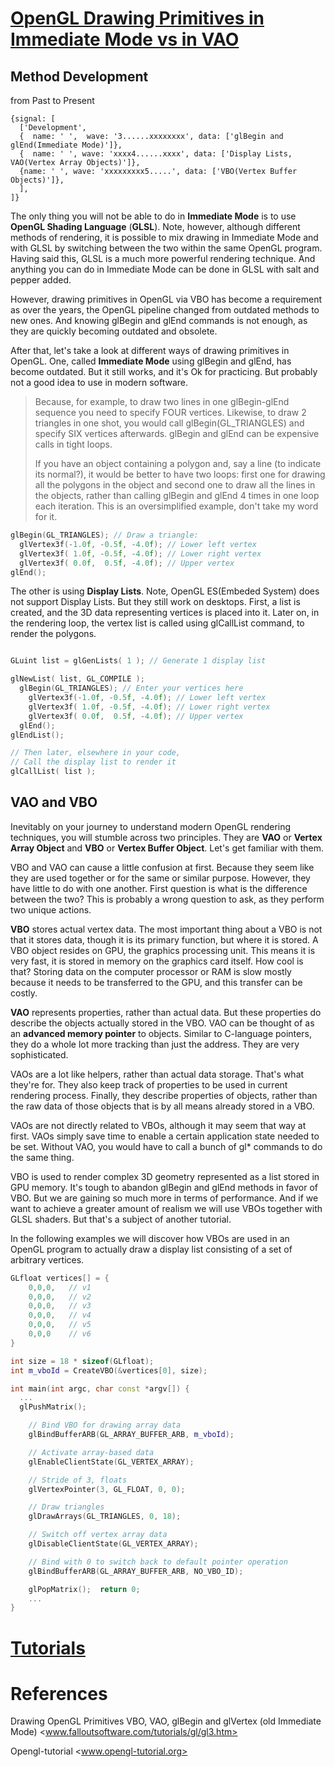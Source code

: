 [OpenGL Drawing Primitives in Immediate Mode vs in VAO](http://www.falloutsoftware.com/tutorials/gl/gl3.htm)
============================================================================================================

Method Development
------------------

from Past to Present

```wavedrom
{signal: [
  ['Development',
  {  name: ' ',  wave: '3......xxxxxxxx', data: ['glBegin and glEnd(Immediate Mode)']},
  {  name: ' ', wave: 'xxxx4......xxxx', data: ['Display Lists, VAO(Vertex Array Objects)']},
  {name: ' ', wave: 'xxxxxxxxx5.....', data: ['VBO(Vertex Buffer Objects)']},
  ],
]}
```

The only thing you will not be able to do in **Immediate Mode** is to use **OpenGL Shading Language** (**GLSL**). Note, however, although different methods of rendering, it is possible to mix drawing in Immediate Mode and with GLSL by switching between the two within the same OpenGL program. Having said this, GLSL is a much more powerful rendering technique. And anything you can do in Immediate Mode can be done in GLSL with salt and pepper added.

However, drawing primitives in OpenGL via VBO has become a requirement as over the years, the OpenGL pipeline changed from outdated methods to new ones. And knowing glBegin and glEnd commands is not enough, as they are quickly becoming outdated and obsolete.

After that, let's take a look at different ways of drawing primitives in OpenGL. One, called **Immediate Mode** using glBegin and glEnd, has become outdated. But it still works, and it's Ok for practicing. But probably not a good idea to use in modern software.

> Because, for example, to draw two lines in one glBegin-glEnd sequence you need to specify FOUR vertices. Likewise, to draw 2 triangles in one shot, you would call glBegin(GL_TRIANGLES) and specify SIX vertices afterwards. glBegin and glEnd can be expensive calls in tight loops.
>
> If you have an object containing a polygon and, say a line (to indicate its normal?), it would be better to have two loops: first one for drawing all the polygons in the object and second one to draw all the lines in the objects, rather than calling glBegin and glEnd 4 times in one loop each iteration. This is an oversimplified example, don't take my word for it.

```cpp
glBegin(GL_TRIANGLES); // Draw a triangle:
  glVertex3f(-1.0f, -0.5f, -4.0f); // Lower left vertex
  glVertex3f( 1.0f, -0.5f, -4.0f); // Lower right vertex
  glVertex3f( 0.0f,  0.5f, -4.0f); // Upper vertex
glEnd();
```

The other is using **Display Lists**. Note, OpenGL ES(Embeded System) does not support Display Lists. But they still work on desktops. First, a list is created, and the 3D data representing vertices is placed into it. Later on, in the rendering loop, the vertex list is called using glCallList command, to render the polygons.

```cpp

GLuint list = glGenLists( 1 ); // Generate 1 display list

glNewList( list, GL_COMPILE );
  glBegin(GL_TRIANGLES); // Enter your vertices here
    glVertex3f(-1.0f, -0.5f, -4.0f); // Lower left vertex
    glVertex3f( 1.0f, -0.5f, -4.0f); // Lower right vertex
    glVertex3f( 0.0f,  0.5f, -4.0f); // Upper vertex
  glEnd();
glEndList();

// Then later, elsewhere in your code,
// Call the display list to render it
glCallList( list );
```

VAO and VBO
-----------

Inevitably on your journey to understand modern OpenGL rendering techniques, you will stumble across two principles. They are **VAO** or **Vertex Array Object** and **VBO** or **Vertex Buffer Object**. Let's get familiar with them.

VBO and VAO can cause a little confusion at first. Because they seem like they are used together or for the same or similar purpose. However, they have little to do with one another. First question is what is the difference between the two? This is probably a wrong question to ask, as they perform two unique actions.

**VBO** stores actual vertex data. The most important thing about a VBO is not that it stores data, though it is its primary function, but where it is stored. A VBO object resides on GPU, the graphics processing unit. This means it is very fast, it is stored in memory on the graphics card itself. How cool is that? Storing data on the computer processor or RAM is slow mostly because it needs to be transferred to the GPU, and this transfer can be costly.

**VAO** represents properties, rather than actual data. But these properties do describe the objects actually stored in the VBO. VAO can be thought of as an **advanced memory pointer** to objects. Similar to C-language pointers, they do a whole lot more tracking than just the address. They are very sophisticated.

VAOs are a lot like helpers, rather than actual data storage. That's what they're for. They also keep track of properties to be used in current rendering process. Finally, they describe properties of objects, rather than the raw data of those objects that is by all means already stored in a VBO.

VAOs are not directly related to VBOs, although it may seem that way at first. VAOs simply save time to enable a certain application state needed to be set. Without VAO, you would have to call a bunch of gl* commands to do the same thing.

VBO is used to render complex 3D geometry represented as a list stored in GPU memory. It's tough to abandon glBegin and glEnd methods in favor of VBO. But we are gaining so much more in terms of performance. And if we want to achieve a greater amount of realism we will use VBOs together with GLSL shaders. But that's a subject of another tutorial.

In the following examples we will discover how VBOs are used in an OpenGL program to actually draw a display list consisting of a set of arbitrary vertices.

```cpp
GLfloat vertices[] = {
    0,0,0,   // v1
    0,0,0,   // v2
    0,0,0,   // v3
    0,0,0,   // v4
    0,0,0,   // v5
    0,0,0    // v6
}

int size = 18 * sizeof(GLfloat);
int m_vboId = CreateVBO(&vertices[0], size);

int main(int argc, char const *argv[]) {
  ...
  glPushMatrix();

    // Bind VBO for drawing array data
    glBindBufferARB(GL_ARRAY_BUFFER_ARB, m_vboId);

    // Activate array-based data
    glEnableClientState(GL_VERTEX_ARRAY);

    // Stride of 3, floats
    glVertexPointer(3, GL_FLOAT, 0, 0);

    // Draw triangles
    glDrawArrays(GL_TRIANGLES, 0, 18);

    // Switch off vertex array data
    glDisableClientState(GL_VERTEX_ARRAY);

    // Bind with 0 to switch back to default pointer operation
    glBindBufferARB(GL_ARRAY_BUFFER_ARB, NO_VBO_ID);

    glPopMatrix();  return 0;
    ...
}
```

[Tutorials](www.opengl-tutorial.org/beginners-tutorials/tutorial-2-the-first-triangle)
======================================================================================

References
==========

Drawing OpenGL Primitives VBO, VAO, glBegin and glVertex (old Immediate Mode) <www.falloutsoftware.com/tutorials/gl/gl3.htm>

Opengl-tutorial <www.opengl-tutorial.org>

